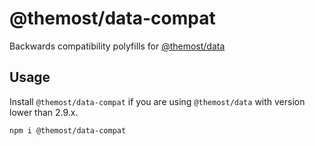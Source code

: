 # @themost/data-compat

Backwards compatibility polyfills for [@themost/data](https://github.com/themost-framework/data)

## Usage

Install `@themost/data-compat` if you are using `@themost/data` with version lower than 2.9.x. 

    npm i @themost/data-compat

